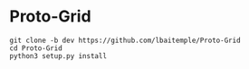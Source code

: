 # Proto-Grid

```
git clone -b dev https://github.com/lbaitemple/Proto-Grid
cd Proto-Grid
python3 setup.py install
```

